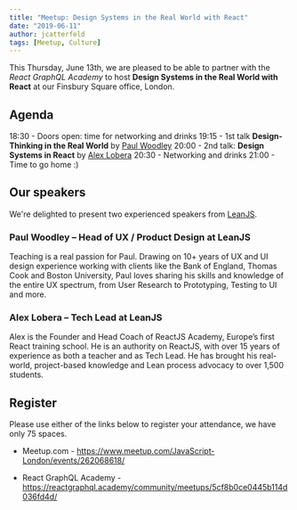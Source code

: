 ```yaml
---
title: "Meetup: Design Systems in the Real World with React"
date: "2019-06-11"
author: jcatterfeld
tags: [Meetup, Culture]
---
```


This Thursday, June 13th, we are pleased to be able to partner with the _React GraphQL Academy_ to host **Design Systems in the Real World with React** at our Finsbury Square office, London.

## Agenda

18:30 - Doors open: time for networking and drinks
19:15 - 1st talk **Design-Thinking in the Real World** by [Paul Woodley](https://reactgraphql.academy/about-us/#paul-woodley)
20:00 - 2nd talk: **Design Systems in React** by [Alex Lobera](https://reactgraphql.academy/about-us/#alex-lobera)
20:30 - Networking and drinks
21:00 - Time to go home :)

## Our speakers

We're delighted to present two experienced speakers from [LeanJS](https://leanjs.com/).

### Paul Woodley &ndash; Head of UX / Product Design at LeanJS

Teaching is a real passion for Paul. Drawing on 10+ years of UX and UI design experience working with clients like the Bank of England, Thomas Cook and Boston University, Paul loves sharing his skills and knowledge of the entire UX spectrum, from User Research to Prototyping, Testing to UI and more.

### Alex Lobera &ndash; Tech Lead at LeanJS

Alex is the Founder and Head Coach of ReactJS Academy, Europe’s first React training school. He is an authority on ReactJS, with over 15 years of experience as both a teacher and as Tech Lead. He has brought his real-world, project-based knowledge and Lean process advocacy to over 1,500 students.

## Register

Please use either of the links below to register your attendance, we have only 75 spaces.

- Meetup.com - https://www.meetup.com/JavaScript-London/events/262068618/

- React GraphQL Academy - https://reactgraphql.academy/community/meetups/5cf8b0ce0445b114d036fd4d/
